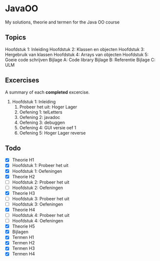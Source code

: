 # JavaOO
My solutions, theorie and termen for the Java OO course

## Topics
Hoofdstuk 1: Inleiding
Hoofdstuk 2: Klassen en objecten
Hoofdstuk 3: Hergebruik van klassen
Hoofdstuk 4: Arrays van objecten
Hoofdstuk 5: Goeie code schrijven
Bijlage A: Code library
Bijlage B: Referentie
Bijlage C: ULM

## Excercises
A summary of each **completed** excercise.
1. Hoofdstuk 1: Inleiding
	1. Probeer het uit: Hoger Lager
	2. Oefening 1: telLetters
	3. Oefening 2: javadoc
	4. Oefening 3: debuggen
	5. Oefening 4: GUI versie oef 1
	6. Oefening 5: Hoger Lager reverse

## Todo
- [x] Theorie H1
- [x] Hoofdstuk 1: Probeer het uit
- [x] Hoofdstuk 1: Oefeningen
- [x] Theorie H2
- [ ] Hoofdstuk 2: Probeer het uit
- [ ] Hoofdstuk 2: Oefeningen
- [x] Theorie H3
- [ ] Hoofdstuk 3: Probeer het uit
- [ ] Hoofdstuk 3: Oefeningen
- [x] Theorie H4
- [ ] Hoofdstuk 4: Probeer het uit
- [ ] Hoofdstuk 4: Oefeningen
- [x] Theorie H5
- [x] Bijlagen
- [x] Termen H1
- [x] Termen H2
- [x] Termen H3
- [x] Termen H4